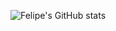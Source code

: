 ![Felipe's GitHub stats](https://github-readme-stats.vercel.app/api?username=SouzaHFelipe&show_icons=true&theme=radical)
